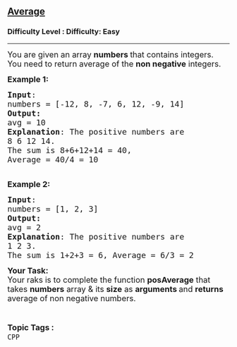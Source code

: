 <h2><a href="https://www.geeksforgeeks.org/problems/average-of-positives/1?page=1&status=unsolved&sortBy=accuracy">Average</a></h2><h3>Difficulty Level : Difficulty: Easy</h3><hr><div class="problems_problem_content__Xm_eO"><p><span style="font-size:18px">You are given an array&nbsp;<strong>numbers </strong>that contains integers. You need to return average of the <strong>non negative</strong> integers.</span></p>

<p><span style="font-size:18px"><strong>Example 1:</strong> <strong> </strong></span></p>

<pre><span style="font-size:18px"><strong>Input</strong>:
numbers = [-12, 8, -7, 6, 12, -9, 14]
<strong>Output:</strong>
avg = 10
<strong>Explanation</strong>: The positive numbers are
8 6 12 14.
The sum is 8+6+12+14 = 40,
Average = 40/4 = 10

</span></pre>

<p><span style="font-size:18px"><strong>Example 2:</strong></span></p>

<pre><span style="font-size:18px"><strong>Input</strong>:
numbers = [1, 2, 3]
<strong>Output:</strong>
avg = 2
<strong>Explanation</strong>: The positive numbers are
1 2 3.
The sum is 1+2+3 = 6, Average = 6/3 = 2</span></pre>

<p><span style="font-size:18px"><strong>Your Task: </strong><br>
Your raks is to complete the function <strong>posAverage</strong>&nbsp;that takes <strong>numbers</strong> array &amp; its <strong>size</strong>&nbsp;as <strong>arguments&nbsp;</strong>and <strong>returns</strong> average of non negative numbers.</span></p>
</div><br><p><span style=font-size:18px><strong>Topic Tags : </strong><br><code>CPP</code>&nbsp;